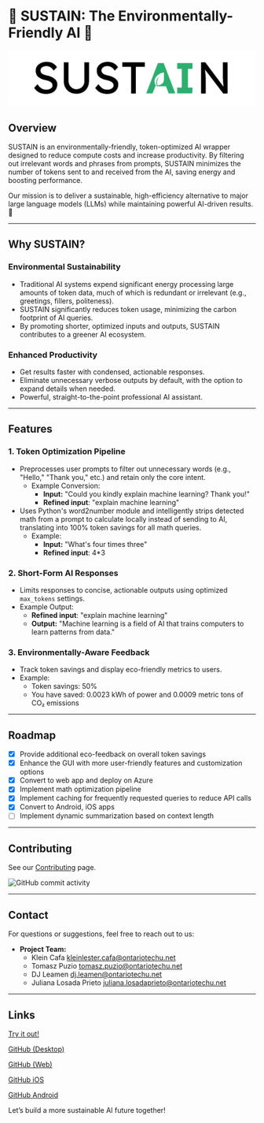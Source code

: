 # 🌱 SUSTAIN: The Environmentally-Friendly AI 🌱

<picture>
  <source srcset="SUSTAINOriginalWhiteTransparentCropped.png" media="(prefers-color-scheme: dark)">
  <img src="SUSTAINOriginalBlackTransparentCropped.png" alt="SUSTAIN logo">
</picture>

## Overview
SUSTAIN is an environmentally-friendly, token-optimized AI wrapper designed to reduce compute costs and increase productivity. By filtering out irrelevant words and phrases from prompts, SUSTAIN minimizes the number of tokens sent to and received from the AI, saving energy and boosting performance.

Our mission is to deliver a sustainable, high-efficiency alternative to major large language models (LLMs) while maintaining powerful AI-driven results.🔋

---

## Why SUSTAIN?

### **Environmental Sustainability**
- Traditional AI systems expend significant energy processing large amounts of token data, much of which is redundant or irrelevant (e.g., greetings, fillers, politeness).
- SUSTAIN significantly reduces token usage, minimizing the carbon footprint of AI queries.
- By promoting shorter, optimized inputs and outputs, SUSTAIN contributes to a greener AI ecosystem.

### **Enhanced Productivity**
- Get results faster with condensed, actionable responses.
- Eliminate unnecessary verbose outputs by default, with the option to expand details when needed.
- Powerful, straight-to-the-point professional AI assistant.


---

## Features

### **1. Token Optimization Pipeline**
- Preprocesses user prompts to filter out unnecessary words (e.g., "Hello," "Thank you," etc.) and retain only the core intent.
  - Example Conversion:  
    - **Input:** "Could you kindly explain machine learning? Thank you!" 
    - **Refined input**: "explain machine learning"
- Uses Python's word2number module and intelligently strips detected math from a prompt to calculate locally instead of sending to AI, translating into 100% token savings for all math queries.
  - Example:
    - **Input:** "What's four times three"
    - **Refined input**: 4*3
  
### **2. Short-Form AI Responses**
- Limits responses to concise, actionable outputs using optimized `max_tokens` settings.
- Example Output:
  - **Refined input**: "explain machine learning"
  - **Output:** "Machine learning is a field of AI that trains computers to learn patterns from data."

### **3. Environmentally-Aware Feedback**
- Track token savings and display eco-friendly metrics to users.
- Example:
  - Token savings: 50%
  - You have saved: 0.0023 kWh of power and 0.0009 metric tons of CO₂ emissions

---

## Roadmap
- [x] Provide additional eco-feedback on overall token savings
- [x] Enhance the GUI with more user-friendly features and customization options
- [x] Convert to web app and deploy on Azure
- [x] Implement math optimization pipeline
- [x] Implement caching for frequently requested queries to reduce API calls
- [x] Convert to Android, iOS apps
- [ ] Implement dynamic summarization based on context length

---

## Contributing
See our [Contributing](https://github.com/djleamen/SUSTAIN/blob/main/CONTRIBUTING.md) page.

![GitHub commit activity](https://img.shields.io/github/commit-activity/w/djleamen/SUSTAIN)

---

## Contact
For questions or suggestions, feel free to reach out to us:
- **Project Team:**
   - Klein Cafa kleinlester.cafa@ontariotechu.net
   - Tomasz Puzio tomasz.puzio@ontariotechu.net
   - DJ Leamen dj.leamen@ontariotechu.net
   - Juliana Losada Prieto juliana.losadaprieto@ontariotechu.net

---

## Links
[Try it out!](https://sustainai.ca)

[GitHub (Desktop)](https://github.com/djleamen/SUSTAIN)

[GitHub (Web)](https://github.com/Tomasz0720/SUSTAINWebApp)

[GitHub iOS](https://github.com/cafakleinn/SUSTAINForiOS)

[GitHub Android](https://github.com/Tomasz0720/SUSTAINForAndroid)


Let’s build a more sustainable AI future together!

